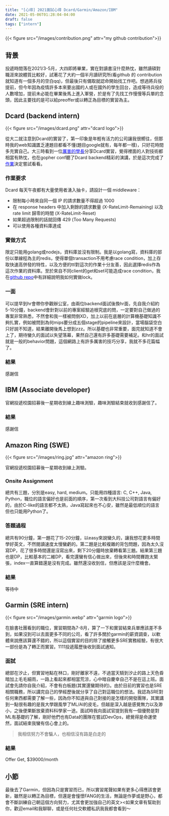 ```yaml
---
title: "[心得] 2021面試心得 Dcard/Garmin/Amazon/IBM"
date: 2021-05-06T01:28:04-04:00
draft: false
tags: ["intern"]
---
```


{{< figure src="/images/contribution.png" attr="my github contribution">}}



## 背景

投遞時間落在2021/3-5月，大四即將畢業，實在對讀書沒什麼熱忱，雖然讀碩對職涯來說體質比較好，試著花了大約一個半月讀研究所(看github 的 contribution就知道有一個多月的空白qq)，但最後只有備取就認命開始找工作吧。想過將兵役提前，但今年因為疫情許多本來要出國的人或在國外的學生回台，造成等待兵役的人數增加，提前未必能在畢業後馬上進入軍營，於是有了先找工作慢慢等兵單的念頭，因此主要找的是可以給preoffer或以轉正為目標的實習為主。

## Dcard (backend intern)

{{< figure src="/images/dcard.png" attr="dcard logo">}}

從大二就注意到Dcard的實習了，第一印象是年輕有活力的公司讓我很嚮往，但那時我的web知識匱乏連題目都看不懂(題目google就有，每年都一樣)，只好花時間多充實自己。大三時看到一位[<span style="color:blue">厲害的學長</span>](https://oldmo860617.medium.com/)分享Dcard實習，覺得裡面的人對技術都相當有熱忱，也在gopher conf聽了Dcard backend精彩的演講，於是這次完成了[<span style="color:blue">作業</span>](https://github.com/nathan-tw/gin-rate-limiter)決定嘗試看看。

### 作業要求

Dcard 每天午夜都有大量使用者湧入抽卡，請設計一個 middleware：

-   限制每小時來自同一個 IP 的請求數量不得超過 1000
-   在 response headers 中加入剩餘的請求數量 (X-RateLimit-Remaining) 以及 rate limit 歸零的時間 (X-RateLimit-Reset)
-   如果超過限制的話就回傳 429 (Too Many Requests)
-   可以使用各種資料庫達成

### 實做方式

限定只能用golang或nodejs，資料庫並沒有限制。我是以golang寫，資料庫的部份以單線程為主的redis，使得單個transaction不用考慮race condition，加上存取快速高併發的特性，以及方便的ttl對這次的作業十分友善，因此選擇redis作為這次作業的資料庫。至於來自不同client的get和set可能造成race condition，我在[<span style="color:blue">github repo</span>](https://github.com/nathan-tw/gin-rate-limiter)中有詳細說明我如何實做lock。

### 一面

可以提早到hr會帶你參觀辦公室，由兩位backend面試後換hr面，先自我介紹約5-10分鐘，backend會針對以前的專案經驗追根究底的問，一定要對自己做過的專案非常熟悉，不然會和我一樣被問倒XD，加上以前在底層的計算機基礎知識不夠扎實，例如被問到為何mips要分成五個stage的pipeline來設計，當場腦袋空白只好說不知道，結果離開後馬上想到zzz。所以基礎也非常重要，面完就知道不會上了，期待蠻久的面試以失望落幕，果然自己還有許多基礎需要補足。和hr的面試就是一般的behavior問題，這個網路上有許多厲害的技巧分享，我就不多花篇幅了。

### 結果
感謝信

## IBM (Associate developer)

官網投遞校園招募後一星期收到線上趣味測驗，趣味測驗結束就收到感謝信了。

### 結果
感謝信

## Amazon Ring (SWE)

{{< figure src="/images/ring.jpg"  attr="amazon ring">}}


官網投遞校園招募後一星期收到線上測驗。

### Onsite Assignment

總共有三題，分別是easy, hard, medium。只能用四種語言: C, C++, Java, Python，職位的語言偏好也是前面的順序，第一次看到大科技公司對語言有偏好的，由於C-like的語言都不太熟，Java寫起來也不心安，雖然是最低順位的語言但也只能用Python了。

### 答題過程

總共有90分鐘，第一題花了15-20分鐘，以easy來說蠻久的，讓我想花更多時間學好英文，不然閱讀速度太慢蠻虧的。第二題是比較複雜的背包問題，因為太久沒寫DP，花了很多時間還是沒寫出來，剩下20分鐘時放棄轉看第三題。結果第三題也是DP，比較基本的二維DP，看完還蠻有信心做出來，但後來和時間賽跑太緊張，index一直算錯還是沒有完成。雖然還沒收到信，但應該是沒什麼機會。

### 結果
等待中

## Garmin (SRE intern)

{{< figure src="/images/garmin.webp" attr="garmin logo">}}

在臉書社團看到的職位，實習期間為7-8月，算了一下和實習結束兵單應該差不多到，如果沒到可以去面更多不同的公司，看了許多關於garmin的薪資調查，以軟體來說應該算還不錯的，所以這個實習的目的除了接觸更多SRE實務經驗，有很大一部份是為了轉正而實習。1111投遞履歷後收到面試通知。

### 面試

總部在汐止，但實習地點在林口，剛好離家不遠，不過當天騎到汐止的路上天色昏暗加上毛毛細雨，一路上看起來都相當荒涼，心中暗自慶幸自己不是在這上班。面試會先請你自我介紹，不會有白板題(其實還蠻期待的)。由於目前的實習也是SRE相關職務，所以講完自己的學經歷後就分享了自己對這職位的想法。我認為SRE對任何東西都需要了解一些，因為你不知道與自己對接的是怎樣的開發團隊，其實講到一點很有趣的是我大學跟風學了ML/AI的皮毛，但越是深入越是感覺無力以及渺小，之後便果斷放棄資料科學家一途。面試時我向面試官提到我有一個優勢是對ML有基礎的了解，剛好他們也有Data的團隊在嘗試DevOps，總覺得是命運使然，面試結束我蠻有信心會上的。
>我相信努力不會騙人，也相信沒有路是白走的

### 結果
Offer Get, $39000/month

## 小節

最後去了Garmin，但因為只是實習而已，所以實習尾聲如果有更多心得應該會更新，雖然是以轉正為目標，但還是會憧憬FANG的生活，無論是作夢或是野心，都會不斷訓練自己朝這個方向努力，尤其會更加強自己的英文><如果文章有幫助到你，歡迎email和我聊聊，或是任何社交軟體私訊我我都會看到～
